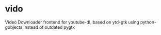 # vido
Video Downloader frontend for youtube-dl, based on ytd-gtk using python-gobjects instead of outdated pygtk
